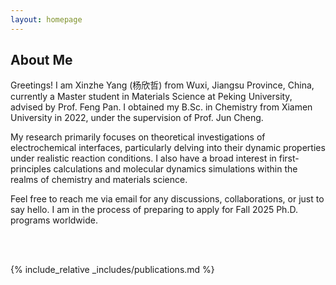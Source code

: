 ```yaml
---
layout: homepage
---
```


## About Me

Greetings! I am Xinzhe Yang (杨欣哲) from Wuxi, Jiangsu Province, China, currently a Master student in Materials Science at Peking University, advised by Prof. Feng Pan. I obtained my B.Sc. in Chemistry from Xiamen University in 2022, under the supervision of Prof. Jun Cheng.

My research primarily focuses on theoretical investigations of electrochemical interfaces, particularly delving into their dynamic properties under realistic reaction conditions. I also have a broad interest in first-principles calculations and molecular dynamics simulations within the realms of chemistry and materials science.

Feel free to reach me via email for any discussions, collaborations, or just to say hello. I am in the process of preparing to apply for Fall 2025 Ph.D. programs worldwide.

<br><br>

{% include_relative _includes/publications.md %}
